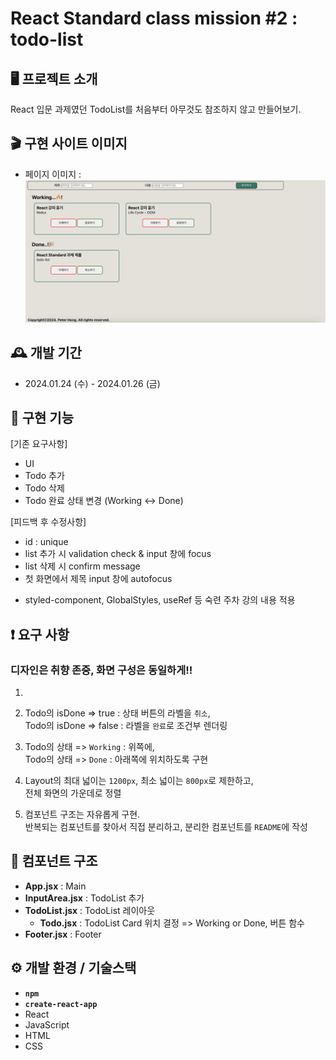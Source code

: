 # React Standard class mission #2 : todo-list

## 🖥️ 프로젝트 소개

React 입문 과제였던 TodoList를 처음부터 아무것도 참조하지 않고 만들어보기.

## 🎬 구현 사이트 이미지

- 페이지 이미지 : ![Alt text](/asset/page-screenshot.png)

## 🕰️ 개발 기간

- 2024.01.24 (수) - 2024.01.26 (금)

## 📌 구현 기능

[기존 요구사항]

- UI
- Todo 추가
- Todo 삭제
- Todo 완료 상태 변경 (Working <-> Done)

[피드백 후 수정사항]

- id : unique
- list 추가 시 validation check & input 창에 focus
- list 삭제 시 confirm message
- 첫 화면에서 제목 input 창에 autofocus

* styled-component, GlobalStyles, useRef 등 숙련 주차 강의 내용 적용

## ❗ 요구 사항

### 디자인은 취향 존중, 화면 구성은 동일하게!!

1.

2. Todo의 isDone => true : 상태 버튼의 라벨을 `취소`,<br>
   Todo의 isDone => false : 라벨을 `완료`로 조건부 렌더링

3. Todo의 상태 => `Working` : 위쪽에, <br>
   Todo의 상태 => `Done` : 아래쪽에 위치하도록 구현

4. Layout의 최대 넓이는 `1200px`, 최소 넓이는 `800px`로 제한하고,<br>
   전체 화면의 가운데로 정렬

5. 컴포넌트 구조는 자유롭게 구현.<br>
   반복되는 컴포넌트를 찾아서 직접 분리하고, 분리한 컴포넌트를 `README`에 작성

## 🔗 컴포넌트 구조

- **App.jsx** : Main
- **InputArea.jsx** : TodoList 추가
- **TodoList.jsx** : TodoList 레이아웃
  - **Todo.jsx** : TodoList Card 위치 결정 => Working or Done, 버튼 함수
- **Footer.jsx** : Footer

## ⚙️ 개발 환경 / 기술스택

- **`npm`**
- **`create-react-app`**
- React
- JavaScript
- HTML
- CSS
